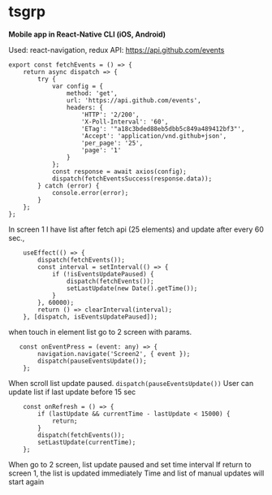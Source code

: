 # tsgrp
**Mobile app in React-Native CLI (iOS, Android)**

Used: react-navigation, redux
API: https://api.github.com/events
```
export const fetchEvents = () => {
    return async dispatch => {
        try {
            var config = {
                method: 'get',
                url: 'https://api.github.com/events',
                headers: {
                    'HTTP': '2/200',
                    'X-Poll-Interval': '60',
                    'ETag': '"a18c3bded88eb5dbb5c849a489412bf3"',
                    'Accept': 'application/vnd.github+json',
                    'per_page': '25',
                    'page': '1'
                }
            };
            const response = await axios(config);
            dispatch(fetchEventsSuccess(response.data));
        } catch (error) {
            console.error(error);
        }
    };
};
```
In screen 1 I have list after fetch api (25 elements) and update after every 60 sec., 
```
    useEffect(() => {
        dispatch(fetchEvents());
        const interval = setInterval(() => {
            if (!isEventsUpdatePaused) {
                dispatch(fetchEvents());
                setLastUpdate(new Date().getTime());
            }
        }, 60000);
        return () => clearInterval(interval);
    }, [dispatch, isEventsUpdatePaused]);
```
when touch in element list go to 2 screen with params.
```
   const onEventPress = (event: any) => {
        navigation.navigate('Screen2', { event });
        dispatch(pauseEventsUpdate());
    };
```
When scroll list update paused.
``` dispatch(pauseEventsUpdate()) ```
User can update list if last update before 15 sec 
```
    const onRefresh = () => {
        if (lastUpdate && currentTime - lastUpdate < 15000) {
            return;
        }
        dispatch(fetchEvents());
        setLastUpdate(currentTime);
    };
```
When go to 2 screen, list update paused and set time interval
If return to screen 1, the list is updated immediately
Time and list of manual updates will start again
